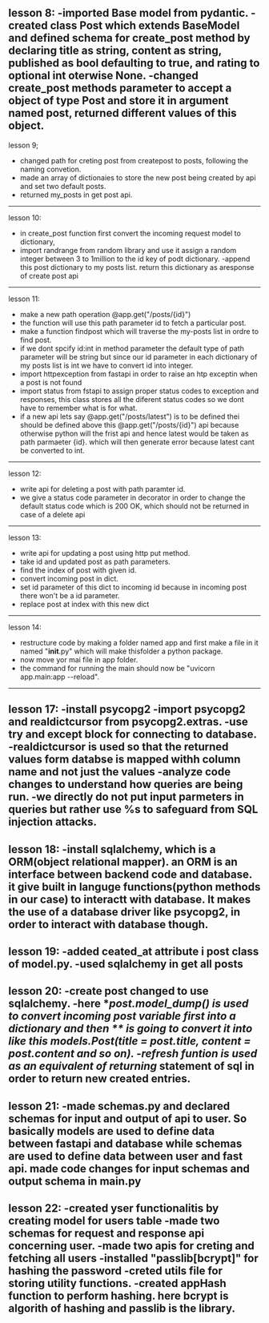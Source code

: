 lesson 8:
 -imported Base model from pydantic.
 -created class Post which extends BaseModel and defined schema for create_post method by declaring title as string, content as string, published as bool defaulting to true, and rating to optional int oterwise None.
 -changed create_post methods parameter to accept a object of type Post and store it in argument named post, returned different values of this object.
---------------------------------------------------------------------------------------------------------

lesson 9;
 - changed path for creting post from createpost to posts, following the naming convetion.
 - made an array of dictionaies to store the new post being created by api and set two default posts.
 - returned my_posts in get post api.
--------------------------------------------------------------------------------------------------------

lesson 10:
 - in create_post function first convert the incoming request model to dictionary,
 - import randrange from random library and use it assign a random integer between 3 to 1million to the id key of podt dictionary.
 -append this post dictionary to my posts list.
 return this dictionary as aresponse of create post api
---------------------------------------------------------------------------------------------------------

lesson 11:
- make a new path operation @app.get("/posts/{id}")
- the function will use this path parameter id to fetch a particular post.
- make a function findpost which will traverse the my-posts list in ordre to find post.
- if we dont spcify id:int in method parameter the default  type of path parameter will be string but since our id parameter in each dictionary of my posts list is int we have to convert id  into integer.
- import httpexception from fastapi in order to raise an htp exceptin when a post is not found
- import status from fstapi to assign proper status codes to exception and  responses, this class stores all the diferent status codes so we dont have to remember what is for what.
- if a new api lets say @app.get("/posts/latest") is to be defined thei should be defined above this @app.get("/posts/{id}") api because otherwise python will the frist api and hence latest would be taken as path parmaeter {id}. which will then generate error because latest cant be converted to int.
---------------------------------------------------------------------------------------------------------

lesson 12:
- write api for deleting a post with path paramter id.
- we give a status code parameter in decorator in order to change the default status code which is 200 OK, which should not be returned in case of a delete api
---------------------------------------------------------------------------------------------------------

lesson 13:
- write api for updating a post using http put method.
- take id and updated post as path parameters.
- find the index of post with given id.
- convert incoming post in dict.
- set id parameter of this dict to incoming id because in incoming post there won't be a id parameter.
- replace post at index with this new dict
---------------------------------------------------------------------------------------------------------

lesson 14:
- restructure code by making a folder named app and first make a file in it named "__init__.py" which will make thisfolder a python package.
- now move yor mai file in app folder.
- the command for running the main should now be "uvicorn app.main:app --reload".
---------------------------------------------------------------------------------------------------------

lesson 17:
-install psycopg2
-import psycopg2 and realdictcursor from psycopg2.extras.
-use try and except block for connecting to database.
-realdictcursor is used so that the returned values form databse is mapped withh column name and not
just the values
-analyze code changes to understand how queries are being run.
-we directly do not put input parmeters in queries but rather use %s to safeguard from SQL injection attacks.
---------------------------------------------------------------------------------------------------------

lesson 18:
-install sqlalchemy, which is a ORM(object relational mapper). an ORM is an interface between backend code and database. it give built in languge functions(python methods in our case) to interactt with database. It makes the use of a database driver like psycopg2, in order to interact with database though.
---------------------------------------------------------------------------------------------------------

lesson 19:
-added ceated_at attribute i post class of model.py.
-used sqlalchemy in get all posts
---------------------------------------------------------------------------------------------------------

lesson 20:
-create post changed to use sqlalchemy. 
-here **post.model_dump() is used to convert incoming post variable first into a dictionary and then ** is going to convert it into like this models.Post(title = post.title, content = post.content and so on).
-refresh funtion is used as an equivalent of returning* statement of sql in order to return new created entries.
---------------------------------------------------------------------------------------------------------

lesson 21:
-made schemas.py and declared schemas for input and output of api to user. So basically models are used to define data between fastapi and database while schemas are used to define data between user and fast api.
made code changes for input schemas and output schema in main.py
---------------------------------------------------------------------------------------------------------

lesson 22:
-created yser functionalitis by creating model for users table
-made two schemas for request and response api concerning user.
-made two apis for creting and fetching all users
-installed "passlib[bcrypt]" for hashing the password
-creted utils file for storing utility functions.
-created appHash function to perform hashing. here bcrypt is algorith of hashing and passlib is the library.
---------------------------------------------------------------------------------------------------------
